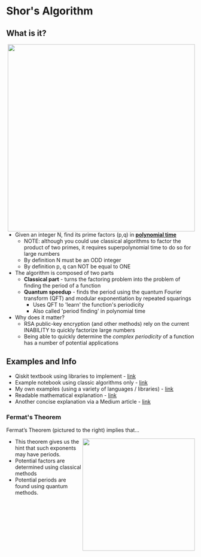 # Shor's Algorithm

## What is it?

<img src="https://github.com/lynnlangit/learning-quantum/blob/main/images/shor-periodicity.png" width=500 align=right>

- Given an integer N, find its prime factors (p,q) in [**polynomial time** ](https://www.techopedia.com/definition/21028/non-deterministic-polynomial-time-np)
    - NOTE: although you could use classical algorithms to factor the product of two primes, it requires superpolynomial time to do so for large numbers
    - By definition N must be an ODD integer
    - By definition p, q can NOT be equal to ONE  
- The algorithm is composed of two parts
    - **Classical part** -  turns the factoring problem into the problem of finding the period of a function 
    - **Quantum speedup** -  finds the period using the quantum Fourier transform (QFT) and modular exponentiation by repeated squarings
        -  Uses QFT to 'learn' the function's periodicity 
        -  Also called 'period finding' in polynomial time
- Why does it matter? 
    - RSA public-key encryption (and other methods) rely on the current INABILITY to quickly factorize large numbers
    - Being able to quickly determine the *complex periodicity* of a function has a number of potential applications

## Examples and Info

- Qiskit textbook using libraries to implement - [link](https://qiskit.org/textbook/ch-algorithms/shor.html#1.-The-Problem:-Period-Finding)
- Example notebook using classic algorithms only - [link](https://github.com/PotatoDrug/Quantum-Cryptography/blob/master/Shor/Shor's%20Algorithm.ipynb)
- My own examples (using a variety of languages / libraries) - [link](https://github.com/lynnlangit/learning-quantum/tree/main/4_oreilly-book/code/ch12)
- Readable mathematical explanation - [link](https://www.quantiki.org/wiki/shors-factoring-algorithm) 
- Another concise explanation via a Medium article - [link](https://towardsdatascience.com/quantum-factorization-b3f44be9d738)

### Fermat's Theorem

Fermat’s Theorem (pictured to the right) implies that...

<img src="https://github.com/lynnlangit/learning-quantum/blob/main/images/fermat.png" width=300 align=right>

- This theorem gives us the hint that such exponents may have periods.  
- Potential factors are determined using classical methods
- Potential periods are found using quantum methods.
 

